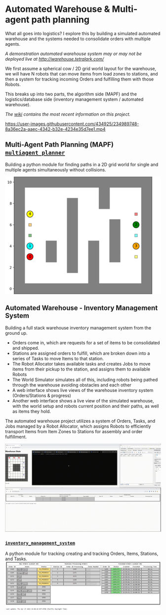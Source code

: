 # Automated Warehouse & Multi-agent path planning

What all goes into logistics? I explore this by building a simulated automated warehouse and the systems needed to consolidate orders with multiple agents.

*A demonstration automated warehouse system may or may not be deployed live at http://warehouse.tetralark.com/*

We first assume a spherical cow / 2D grid world layout for the warehouse, we will have N robots that can move items from load zones to stations, 
and then a system for tracking incoming Orders and fulfilling them with those Robots. 

This breaks up into two parts, the algorithm side (MAPF) and the logistics/database side (inventory management system / automated warehouse).

*The [wiki](https://github.com/Elucidation/mapf-multiagent-robot-planning/wiki) contains the most recent information on this project.*

https://user-images.githubusercontent.com/434925/234989748-8a36ec2a-aaec-4342-b32e-4234e35d7ee1.mp4

## Multi-Agent Path Planning (MAPF)  [`multiagent_planner`](dev/multiagent_planner/)
Building a python module for finding paths in a 2D grid world for single and multiple agents simultaneously without collisions.

![test1 animation](media/scenario4.gif)

## Automated Warehouse - Inventory Management System

Building a full stack warehouse inventory management system from the ground up. 

* Orders come in, which are requests for a set of items to be consolidated and shipped.
* Stations are assigned orders to fulfill, which are broken down into a series of Tasks to move Items to that station.
* The Robot Allocator takes available tasks and creates Jobs to move items from their pickup to the station, and assigns them to available Robots
* The World Simulator simulates all of this, including robots being pathed through the warehouse avoiding obstacles and each other
* A web interface shows live views of the warehouse inventory system (Orders/Stations & progress)
* Another web interface shows a live view of the simulated warehouse, with the world setup and robots current position and their paths, as well as items they hold.

The automated warehouse project utilizes a system of Orders, Tasks, and Jobs managed by a Robot Allocator, which assigns Robots to efficiently transport Items from Item Zones to Stations for assembly and order fulfillment.

![Example automated warehouse](media/media_automated_warehouse_example1.gif)

### [`inventory_management_system`](dev/inventory_management_system/)

A python module for tracking creating and tracking Orders, Items, Stations, and Tasks.
![IMS Web UI](media/ims_example.png)

###

